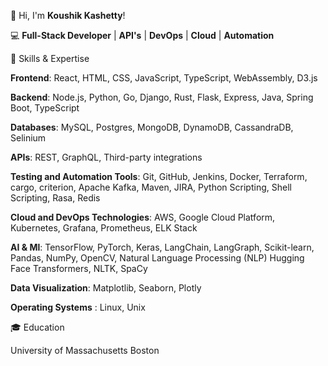 👋 Hi, I'm **Koushik Kashetty**!


💻 **Full-Stack Developer** | **API's** | **DevOps** | **Cloud** | **Automation** 






🌱 Skills & Expertise

**Frontend**: React, HTML, CSS, JavaScript, TypeScript, WebAssembly, D3.js

**Backend**: Node.js, Python, Go, Django, Rust, Flask, Express, Java, Spring Boot, TypeScript

**Databases**: MySQL, Postgres, MongoDB, DynamoDB, CassandraDB, Selinium

**APIs**: REST, GraphQL, Third-party integrations

**Testing and Automation Tools**​​: Git, GitHub, Jenkins, Docker, Terraform, cargo, criterion, Apache Kafka, Maven, JIRA, Python Scripting, Shell ​​​​Scripting, Rasa, Redis

**Cloud and DevOps Technologies**​: AWS, Google Cloud Platform, Kubernetes, Grafana, Prometheus, ELK Stack

**AI & Ml**: TensorFlow, PyTorch, Keras, LangChain, LangGraph, Scikit-learn, Pandas, NumPy, OpenCV, Natural Language Processing (NLP) Hugging Face Transformers, NLTK, SpaCy

**Data Visualization**: Matplotlib, Seaborn, Plotly

**Operating Systems**			 : Linux, Unix


🎓 Education

University of Massachusetts Boston
